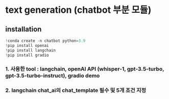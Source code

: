 # text generation (chatbot 부분 모듈)

## installation
``` py
!conda create -n chatbot python=3.9
!pip install openai
!pip install langchain
!pip install gradio
```

### 1. 사용한 tool : langchain, openAI API (whisper-1, gpt-3.5-turbo, gpt-3.5-turbo-instruct), gradio demo

### 2. langchain chat_ai의 chat_template 필수 및 5개 조건 지정
